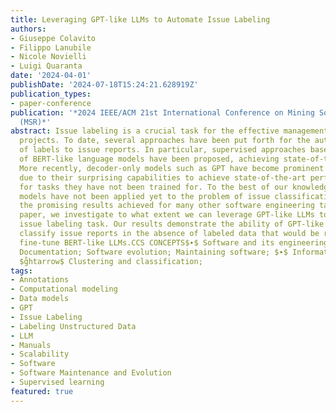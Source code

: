 ```yaml
---
title: Leveraging GPT-like LLMs to Automate Issue Labeling
authors:
- Giuseppe Colavito
- Filippo Lanubile
- Nicole Novielli
- Luigi Quaranta
date: '2024-04-01'
publishDate: '2024-07-18T15:24:21.628919Z'
publication_types:
- paper-conference
publication: '*2024 IEEE/ACM 21st International Conference on Mining Software Repositories
  (MSR)*'
abstract: Issue labeling is a crucial task for the effective management of software
  projects. To date, several approaches have been put forth for the automatic assignment
  of labels to issue reports. In particular, supervised approaches based on the fine-tuning
  of BERT-like language models have been proposed, achieving state-of-the-art performance.
  More recently, decoder-only models such as GPT have become prominent in SE research
  due to their surprising capabilities to achieve state-of-the-art performance even
  for tasks they have not been trained for. To the best of our knowledge, GPT-like
  models have not been applied yet to the problem of issue classification, despite
  the promising results achieved for many other software engineering tasks. In this
  paper, we investigate to what extent we can leverage GPT-like LLMs to automate the
  issue labeling task. Our results demonstrate the ability of GPT-like models to correctly
  classify issue reports in the absence of labeled data that would be required to
  fine-tune BERT-like LLMs.CCS CONCEPTS$∙$ Software and its engineering $i̊ghtarrow$
  Documentation; Software evolution; Maintaining software; $∙$ Information systems
  $g̊htarrow$ Clustering and classification;
tags:
- Annotations
- Computational modeling
- Data models
- GPT
- Issue Labeling
- Labeling Unstructured Data
- LLM
- Manuals
- Scalability
- Software
- Software Maintenance and Evolution
- Supervised learning
featured: true
---
```

